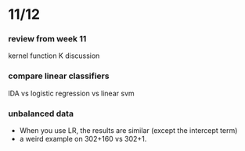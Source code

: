 # 11/12
### review from week 11
kernel function K discussion

### compare linear classifiers
lDA vs logistic regression vs linear svm

### unbalanced data 
- When you use LR, the results are similar (except the intercept term)
- a weird example on 302+160 vs 302+1.

